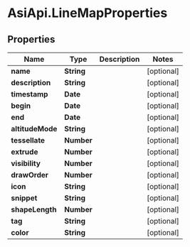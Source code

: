 # AsiApi.LineMapProperties

## Properties

Name | Type | Description | Notes
------------ | ------------- | ------------- | -------------
**name** | **String** |  | [optional] 
**description** | **String** |  | [optional] 
**timestamp** | **Date** |  | [optional] 
**begin** | **Date** |  | [optional] 
**end** | **Date** |  | [optional] 
**altitudeMode** | **String** |  | [optional] 
**tessellate** | **Number** |  | [optional] 
**extrude** | **Number** |  | [optional] 
**visibility** | **Number** |  | [optional] 
**drawOrder** | **Number** |  | [optional] 
**icon** | **String** |  | [optional] 
**snippet** | **String** |  | [optional] 
**shapeLength** | **Number** |  | [optional] 
**tag** | **String** |  | [optional] 
**color** | **String** |  | [optional] 


